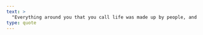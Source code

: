 ```yaml
---
text: >
  "Everything around you that you call life was made up by people, and you can change it." - Steve Jobs
type: quote
---
```

